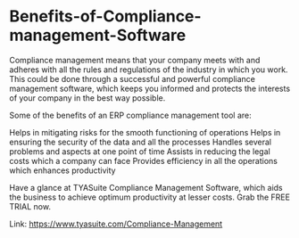 # Benefits-of-Compliance-management-Software
 Compliance management means that your company meets with and adheres with all the rules and regulations of the industry in which you work. This could be done through a successful and powerful compliance management software, which keeps you informed and protects the interests of your company in the best way possible.

Some of the benefits of an ERP compliance management tool are:

Helps in mitigating risks for the smooth functioning of operations
Helps in ensuring the security of the data and all the processes
Handles several problems and aspects at one point of time
Assists in reducing the legal costs which a company can face
Provides efficiency in all the operations which enhances productivity
 

 

Have a glance at TYASuite Compliance Management Software, which aids the business to achieve optimum productivity at lesser costs. Grab the FREE TRIAL now.

Link: https://www.tyasuite.com/Compliance-Management
